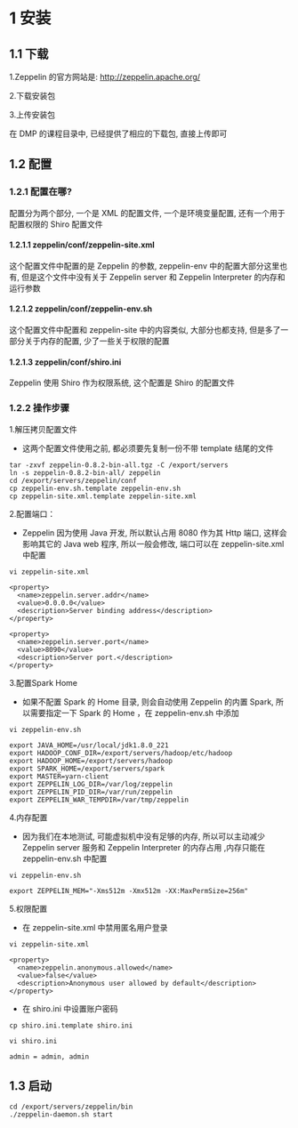 # 1 安装

## 1.1 下载
1.Zeppelin 的官方网站是: http://zeppelin.apache.org/

2.下载安装包

3.上传安装包

在 DMP 的课程目录中, 已经提供了相应的下载包, 直接上传即可

## 1.2 配置

### 1.2.1 配置在哪?
配置分为两个部分, 一个是 XML 的配置文件, 一个是环境变量配置, 还有一个用于配置权限的 Shiro 配置文件

#### 1.2.1.1 zeppelin/conf/zeppelin-site.xml

这个配置文件中配置的是 Zeppelin 的参数, zeppelin-env 中的配置大部分这里也有, 但是这个文件中没有关于 Zeppelin server 和 Zeppelin Interpreter 的内存和运行参数

#### 1.2.1.2 zeppelin/conf/zeppelin-env.sh

这个配置文件中配置和 zeppelin-site 中的内容类似, 大部分也都支持, 但是多了一部分关于内存的配置, 少了一些关于权限的配置

#### 1.2.1.3 zeppelin/conf/shiro.ini

Zeppelin 使用 Shiro 作为权限系统, 这个配置是 Shiro 的配置文件

### 1.2.2 操作步骤
1.解压拷贝配置文件
- 这两个配置文件使用之前, 都必须要先复制一份不带 template 结尾的文件
``` 
tar -zxvf zeppelin-0.8.2-bin-all.tgz -C /export/servers
ln -s zeppelin-0.8.2-bin-all/ zeppelin
cd /export/servers/zeppelin/conf
cp zeppelin-env.sh.template zeppelin-env.sh
cp zeppelin-site.xml.template zeppelin-site.xml
```

2.配置端口：
- Zeppelin 因为使用 Java 开发, 所以默认占用 8080 作为其 Http 端口, 这样会影响其它的 Java web 程序, 所以一般会修改, 端口可以在 zeppelin-site.xml 中配置
``` 
vi zeppelin-site.xml

<property>
  <name>zeppelin.server.addr</name>
  <value>0.0.0.0</value>
  <description>Server binding address</description>
</property>

<property>
  <name>zeppelin.server.port</name>
  <value>8090</value>
  <description>Server port.</description>
</property>
```

3.配置Spark Home
- 如果不配置 Spark 的 Home 目录, 则会自动使用 Zeppelin 的内置 Spark, 所以需要指定一下 Spark 的 Home ，在 zeppelin-env.sh 中添加
``` 
vi zeppelin-env.sh

export JAVA_HOME=/usr/local/jdk1.8.0_221
export HADOOP_CONF_DIR=/export/servers/hadoop/etc/hadoop
export HADOOP_HOME=/export/servers/hadoop
export SPARK_HOME=/export/servers/spark
export MASTER=yarn-client
export ZEPPELIN_LOG_DIR=/var/log/zeppelin
export ZEPPELIN_PID_DIR=/var/run/zeppelin
export ZEPPELIN_WAR_TEMPDIR=/var/tmp/zeppelin
```

4.内存配置
- 因为我们在本地测试, 可能虚拟机中没有足够的内存, 所以可以主动减少 Zeppelin server 服务和 Zeppelin Interpreter 的内存占用 ,内存只能在 zeppelin-env.sh 中配置
``` 
vi zeppelin-env.sh

export ZEPPELIN_MEM="-Xms512m -Xmx512m -XX:MaxPermSize=256m"
```

5.权限配置
- 在 zeppelin-site.xml 中禁用匿名用户登录
``` 
vi zeppelin-site.xml

<property>
  <name>zeppelin.anonymous.allowed</name>
  <value>false</value>
  <description>Anonymous user allowed by default</description>
</property>
```
- 在 shiro.ini 中设置账户密码
``` 
cp shiro.ini.template shiro.ini

vi shiro.ini

admin = admin, admin
```

## 1.3 启动
```
cd /export/servers/zeppelin/bin
./zeppelin-daemon.sh start
```

